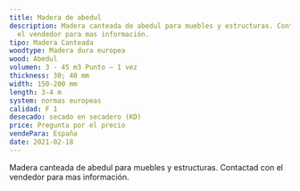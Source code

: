 ```yaml
---
title: Madera de abedul
description: Madera canteada de abedul para muebles y estructuras. Contactad con
  el vendedor para mas información.
tipo: Madera Canteada
woodtype: Madera dura europea
wood: Abedul
volumen: 3 - 45 m3 Punto – 1 vez
thickness: 30; 40 mm
width: 150-200 mm
length: 3-4 m
system: normas europeas
calidad: F 1
desecado: secado en secadero (KD)
price: Pregunta por el precio
vendePara: España
date: 2021-02-18
---
```

Madera canteada de abedul para muebles y estructuras. Contactad con el vendedor para mas información.